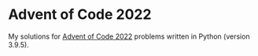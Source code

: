 # Advent of Code 2022

My solutions for [Advent of Code 2022](https://adventofcode.com/2022) problems written in Python (version 3.9.5).
